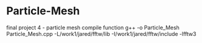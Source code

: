 # Particle-Mesh
final project 4 - particle mesh
compile function g++ -o Particle_Mesh Particle_Mesh.cpp -L/work1/jared/fftw/lib -I/work1/jared/fftw/include -lfftw3
